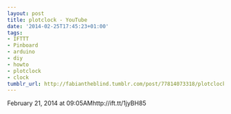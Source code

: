 ```yaml
---
layout: post
title: plotclock - YouTube
date: '2014-02-25T17:45:23+01:00'
tags:
- IFTTT
- Pinboard
- arduino
- diy
- howto
- plotclock
- clock
tumblr_url: http://fabiantheblind.tumblr.com/post/77814073318/plotclock-youtube
---
```

February 21, 2014 at 09:05AMhttp://ift.tt/1jyBH85
